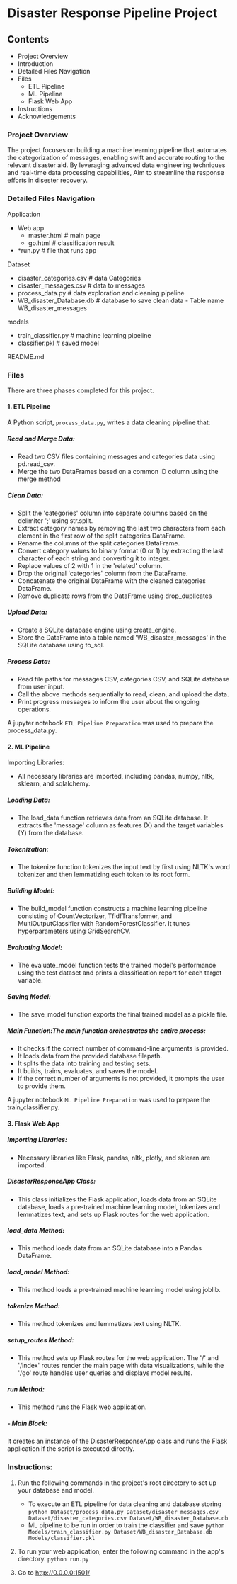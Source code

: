 # Disaster Response Pipeline Project

## Contents
* Project Overview
* Introduction
* Detailed Files Navigation
* Files
    * ETL Pipeline
    * ML Pipeline
    * Flask Web App
* Instructions
* Acknowledgements
 
### Project Overview
The project focuses on building a machine learning pipeline that automates the categorization of messages, enabling swift and accurate routing to the relevant disaster aid. By leveraging advanced data engineering techniques and real-time data processing capabilities, Aim to streamline the response efforts in disester recovery.

### Detailed Files Navigation
Application  

* Web app    
    * master.html # main page    
    * go.html # classification result    
* *run.py # file that runs app    


Dataset    

* disaster_categories.csv # data Categories  
* disaster_messages.csv # data to messages    
* process_data.py # data exploration and cleaning pipeline    
* WB_disaster_Database.db # database to save clean data - Table name WB_disaster_messages    


models   

* train_classifier.py # machine learning pipeline     
* classifier.pkl # saved model     


README.md    

### Files
There are three phases completed for this project. 

#### 1. ETL Pipeline
A Python script, `process_data.py`, writes a data cleaning pipeline that:

##### Read and Merge Data:
- Read two CSV files containing messages and categories data using pd.read_csv.
- Merge the two DataFrames based on a common ID column using the merge method

##### Clean Data:
- Split the 'categories' column into separate columns based on the delimiter ';' using str.split.
- Extract category names by removing the last two characters from each element in the first row of the split categories DataFrame.
- Rename the columns of the split categories DataFrame.
- Convert category values to binary format (0 or 1) by extracting the last character of each string and converting it to integer.
- Replace values of 2 with 1 in the 'related' column.
- Drop the original 'categories' column from the DataFrame.
- Concatenate the original DataFrame with the cleaned categories DataFrame.
- Remove duplicate rows from the DataFrame using drop_duplicates

##### Upload Data:
- Create a SQLite database engine using create_engine.
- Store the DataFrame into a table named 'WB_disaster_messages' in the SQLite database using to_sql.

##### Process Data:
- Read file paths for messages CSV, categories CSV, and SQLite database from user input.
- Call the above methods sequentially to read, clean, and upload the data.
- Print progress messages to inform the user about the ongoing operations.

A jupyter notebook `ETL Pipeline Preparation` was used to prepare the process_data.py.
 
#### 2. ML Pipeline
Importing Libraries: 
- All necessary libraries are imported, including pandas, numpy, nltk, sklearn, and sqlalchemy.

##### Loading Data: 
- The load_data function retrieves data from an SQLite database. It extracts the 'message' column as features (X) and the target variables (Y) from the database.

##### Tokenization: 
- The tokenize function tokenizes the input text by first using NLTK's word tokenizer and then lemmatizing each token to its root form.

##### Building Model: 
- The build_model function constructs a machine learning pipeline consisting of CountVectorizer, TfidfTransformer, and MultiOutputClassifier with RandomForestClassifier. It tunes hyperparameters using GridSearchCV.

##### Evaluating Model: 
- The evaluate_model function tests the trained model's performance using the test dataset and prints a classification report for each target variable.

##### Saving Model: 
- The save_model function exports the final trained model as a pickle file.

##### Main Function:The main function orchestrates the entire process:
- It checks if the correct number of command-line arguments is provided.
- It loads data from the provided database filepath.
- It splits the data into training and testing sets.
- It builds, trains, evaluates, and saves the model.
- If the correct number of arguments is not provided, it prompts the user to provide them.

A jupyter notebook `ML Pipeline Preparation` was used to prepare the train_classifier.py.

#### 3. Flask Web App
##### Importing Libraries: 
- Necessary libraries like Flask, pandas, nltk, plotly, and sklearn are imported.

##### DisasterResponseApp Class: 
- This class initializes the Flask application, loads data from an SQLite database, loads a pre-trained machine learning model, tokenizes and lemmatizes text, and sets up Flask routes for the web application.

##### load_data Method: 
- This method loads data from an SQLite database into a Pandas DataFrame.

##### load_model Method: 
- This method loads a pre-trained machine learning model using joblib.

##### tokenize Method: 
- This method tokenizes and lemmatizes text using NLTK.

##### setup_routes Method: 
- This method sets up Flask routes for the web application. The '/' and '/index' routes render the main page with data visualizations, while the '/go' route handles user queries and displays model results.

##### run Method: 
- This method runs the Flask web application.

##### - Main Block: 
It creates an instance of the DisasterResponseApp class and runs the Flask application if the script is executed directly.


### Instructions:
1. Run the following commands in the project's root directory to set up your database and model.

    - To execute an ETL pipeline for data cleaning and database storing
        `python Dataset/process_data.py Dataset/disaster_messages.csv Dataset/disaster_categories.csv Dataset/WB_disaster_Database.db`
    - ML pipeline to be run in order to train the classifier and save
        `python Models/train_classifier.py Dataset/WB_disaster_Database.db Models/classifier.pkl`

2. To run your web application, enter the following command in the app's directory.
    `python run.py`

3. Go to http://0.0.0.0:1501/


